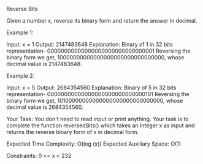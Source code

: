 Reverse Bits

Given a number x, reverse its binary form and return the answer in decimal.

Example 1:

Input:
x = 1
Output:
2147483648 
Explanation:
Binary of 1 in 32 bits representation-
00000000000000000000000000000001
Reversing the binary form we get, 
10000000000000000000000000000000,
whose decimal value is 2147483648.


Example 2:

Input:
x = 5
Output:
2684354560 
Explanation:
Binary of 5 in 32 bits representation-
00000000000000000000000000000101
Reversing the binary form we get, 
10100000000000000000000000000000,
whose decimal value is 2684354560.


Your Task:
You don't need to read input or print anything. Your task is to complete the function reversedBits() which takes an Integer x as input and returns the reverse binary form of x in decimal form.

Expected Time Complexity: O(log (x))
Expected Auxiliary Space: O(1)

Constraints:
0  <=  x  <  232
